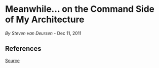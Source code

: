 # Meanwhile... on the Command Side of My Architecture

*By Steven van Deursen* - Dec 11, 2011


## References

[Source](https://blogs.cuttingedge.it/steven/posts/2011/meanwhile-on-the-command-side-of-my-architecture/)
